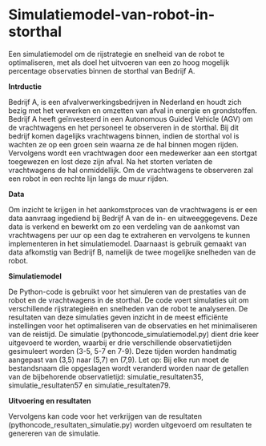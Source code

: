 # Simulatiemodel-van-robot-in-storthal
Een simulatiemodel om de rijstrategie en snelheid van de robot te optimaliseren, met als doel het uitvoeren van een zo hoog mogelijk percentage observaties binnen de storthal van Bedrijf A.


**Intrductie**

Bedrijf A, is een afvalverwerkingsbedrijven in Nederland en houdt zich bezig met het verwerken en omzetten van afval in energie en grondstoffen. Bedrijf A heeft geïnvesteerd in een Autonomous Guided Vehicle (AGV) om de vrachtwagens en het personeel te observeren in de storthal. Bij dit bedrijf komen dagelijks vrachtwagens binnen, indien de storthal vol is wachten ze op een groen sein waarna ze de hal binnen mogen rijden. Vervolgens wordt een vrachtwagen door een medewerker aan een stortgat toegewezen en lost deze zijn afval. Na het storten verlaten de vrachtwagens de hal onmiddellijk. Om de vrachtwagens te observeren zal een robot in een rechte lijn langs de muur rijden.



**Data**

Om inzicht te krijgen in het aankomstproces van de vrachtwagens is er een data aanvraag ingediend bij Bedrijf A van de in- en uitweeggegevens. Deze data is verkend en bewerkt om zo een verdeling van de aankomst van vrachtwagens per uur op een dag te extraheren en vervolgens te kunnen implementeren in het simulatiemodel. Daarnaast is gebruik gemaakt van data afkomstig van Bedrijf B, namelijk de twee mogelijke snelheden van de robot.



**Simulatiemodel**

De Python-code is gebruikt voor het simuleren van de prestaties van de robot en de vrachtwagens in de storthal. De code voert simulaties uit om verschillende rijstrategieën en snelheden van de robot te analyseren. De resultaten van deze simulaties geven inzicht in de meest efficiënte instellingen voor het optimaliseren van de observaties en het minimaliseren van de reistijd. De simulatie (pythoncode_simulatiemodel.py) dient drie keer uitgevoerd te worden, waarbij er drie verschillende observatietijden gesimuleert worden (3-5, 5-7 en 7-9). Deze tijden worden handmatig aangepast van (3,5) naar (5,7) en (7,9). Let op: Bij elke run moet de bestandsnaam die opgeslagen wordt veranderd worden naar de getallen van de bijbehorende observatietijd: simulatie_resultaten35, simulatie_resultaten57 en simulatie_resultaten79.



**Uitvoering en resultaten**

Vervolgens kan code voor het verkrijgen van de resultaten (pythoncode_resultaten_simulatie.py) worden uitgevoerd om resultaten te genereren van de simulatie.
